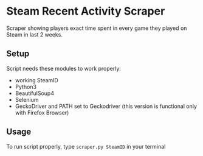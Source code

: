 # Steam Recent Activity Scraper
Scraper showing players exact time spent in every game they played on Steam in last 2 weeks.

## Setup
Script needs these modules to work properly:
* working SteamID
* Python3
* BeautifulSoup4
* Selenium
* GeckoDriver and PATH set to Geckodriver (this version is functional only with Firefox Browser)

## Usage
To run script properly, type 
`
scraper.py SteamID
`
in your terminal